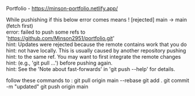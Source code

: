Portfolio - https://minson-portfolio.netlify.app/

While pushishing if this below error comes means
 ! [rejected]        main -> main (fetch first)                                                                        
 error: failed to push some refs to 'https://github.com/Minson2951/portfolio.git'                                        
 hint: Updates were rejected because the remote contains work that you do                                                
 hint: not have locally. This is usually caused by another repository pushing                                           
 hint: to the same ref. You may want to first integrate the remote changes                                              
 hint: (e.g., 'git pull ...') before pushing again.                                                        
 hint: See the 'Note about fast-forwards' in 'git push --help' for details.   

 follow these commands to :
 git pull origin main --rebase
 git add .
  git commit -m "updated"
  git push origin main

